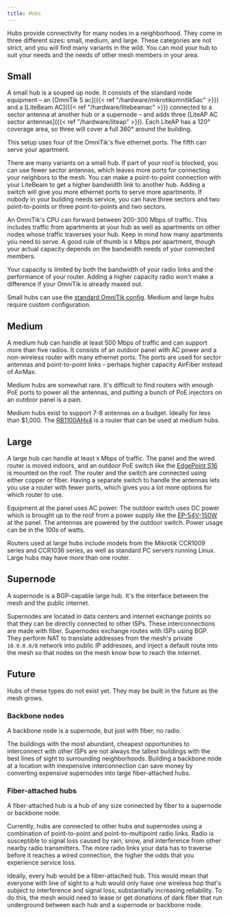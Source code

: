 ```yaml
---
title: Hubs
---
```


Hubs provide connectivity for many nodes in a neighborhood. They come in three different sizes: small, medium, and large. These categories are not strict, and you will find many variants in the wild. You can mod your hub to suit your needs and the needs of other mesh members in your area.

## Small

A small hub is a souped up node. It consists of the standard node equipment – an [OmniTik 5 ac]({{< ref "/hardware/mikrotikomnitik5ac" >}}) and a [LiteBeam AC]({{< ref "/hardware/litebeamac" >}}) connected to a sector antenna at another hub or a supernode – and adds three [LiteAP AC sector antennas]({{< ref "/hardware/liteap" >}}). Each LiteAP has a 120° coverage area, so three will cover a full 360° around the building.

This setup uses four of the OmniTik's five ethernet ports. The fifth can serve your apartment.

There are many variants on a small hub. If part of your roof is blocked, you can use fewer sector antennas, which leaves more ports for connecting your neighbors to the mesh. You can make a point-to-point connection with your LiteBeam to get a higher bandwidth link to another hub. Adding a switch will give you more ethernet ports to serve more apartments. If nobody in your building needs service, you can have three sectors and two point-to-points or three point-to-points and two sectors.

An OmniTik's CPU can forward between 200-300 Mbps of traffic. This includes traffic from apartments at your hub as well as apartments on other nodes whose traffic traverses your hub. Keep in mind how many apartments you need to serve. A good rule of thumb is `X` Mbps per apartment, though your actual capacity depends on the bandwidth needs of your connected members.

Your capacity is limited by both the bandwidth of your radio links and the performance of your router. Adding a higher capacity radio won't make a difference if your OmniTik is already maxed out.

Small hubs can use the [standard OmniTik config](https://configgen.nycmesh.net/?device=Omnitik5AC&template=rooftop-ospf.rsc.tmpl). Medium and large hubs require custom configuration.

## Medium

A medium hub can handle at least 500 Mbps of traffic and can support more than five radios. It consists of an outdoor panel with AC power and a non-wireless router with many ethernet ports. The ports are used for sector antennas and point-to-point links – perhaps higher capacity AirFiber instead of AirMax.

Medium hubs are somewhat rare. It's difficult to find routers with enough PoE ports to power all the antennas, and putting a bunch of PoE injectors on an outdoor panel is a pain.

Medium hubs exist to support 7-8 antennas on a budget. Ideally for less than $1,000. The [RB1100AHx4](https://mikrotik.com/product/rb1100ahx4) is a router that can be used at medium hubs.

## Large

A large hub can handle at least `X` Mbps of traffic. The panel and the wired router is moved indoors, and an outdoor PoE switch like the [EdgePoint S16](https://store.ui.com/collections/operator-edgemax-control-points/products/edgepoint-s16) is mounted on the roof. The router and the switch are connected using either copper or fiber. Having a separate switch to handle the antennas lets you use a router with fewer ports, which gives you a lot more options for which router to use.

Equipment at the panel uses AC power. The outdoor switch uses DC power which is brought up to the roof from a power supply like the [EP-54V-150W](https://store.ui.com/collections/operator-accessories/products/edgepower-54v-150w) at the panel. The antennas are powered by the outdoor switch. Power usage can be in the 100s of watts.

Routers used at large hubs include models from the Mikrotik CCR1009 series and CCR1036 series, as well as standard PC servers running Linux. Large hubs may have more than one router.

## Supernode

A supernode is a BGP-capable large hub. It's the interface between the mesh and the public internet.

Supernodes are located in data centers and internet exchange points so that they can be directly connected to other ISPs. These interconnections are made with fiber. Supernodes exchange routes with ISPs using BGP. They perform NAT to translate addresses from the mesh's private `10.0.0.0/8` network into public IP addresses, and inject a default route into the mesh so that nodes on the mesh know how to reach the internet.

## Future

Hubs of these types do not exist yet. They may be built in the future as the mesh grows.

### Backbone nodes

A backbone node is a supernode, but just with fiber, no radio.

The buildings with the most abundant, cheapest opportunities to interconnect with other ISPs are not always the tallest buildings with the best lines of sight to surrounding neighborhoods. Building a backbone node at a location with inexpensive interconnection can save money by converting expensive supernodes into large fiber-attached hubs.

### Fiber-attached hubs

A fiber-attached hub is a hub of any size connected by fiber to a supernode or backbone node.

Currently, hubs are connected to other hubs and supernodes using a combination of point-to-point and point-to-multipoint radio links. Radio is susceptible to signal loss caused by rain, snow, and interference from other nearby radio transmitters. The more radio links your data has to traverse before it reaches a wired connection, the higher the odds that you experience service loss.

Ideally, every hub would be a fiber-attached hub. This would mean that everyone with line of sight to a hub would only have one wireless hop that's subject to interference and signal loss, substantially increasing reliability. To do this, the mesh would need to lease or get donations of dark fiber that run underground between each hub and a supernode or backbone node.

